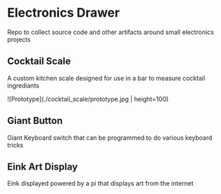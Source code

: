# Electronics Drawer

Repo to collect source code and other artifacts around small electronics projects

## Cocktail Scale

A custom kitchen scale designed for use in a bar to measure cocktail ingrediants

![Prototype](./cocktail_scale/prototype.jpg | height=100)

## Giant Button

Giant Keyboard switch that can be programmed to do various keyboard tricks

## Eink Art Display

Eink displayed powered by a pi that displays art from the internet
